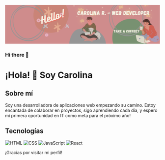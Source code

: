 ![Banner](https://github.com/Carol-88/Carol-88/blob/main/banner.png)

### Hi there 👋

# ¡Hola! 👋 Soy Carolina 


## Sobre mí
Soy una desarrolladora de aplicaciones web empezando su camino. Estoy encantada de colaborar en proyectos, sigo aprendiendo cada día, y espero mi primera oportunidad en IT como meta para el próximo año!

## Tecnologías


<img src="https://cdn.icon-icons.com/icons2/2107/PNG/512/file_type_html_icon_130541.png" alt="HTML" width="80" height="80"> <img src="https://github.com/Carol-88/Carol-88/assets/114145394/66d89c32-f4a5-41a3-b677-49b486b6df3f" alt="CSS" width="80" height="80"> <img src="https://ayudawp.com/wp-content/uploads/2017/01/javascript-logo-escudo.png" alt="JavaScript" width="100" height="80"> <img src="https://upload.wikimedia.org/wikipedia/commons/thumb/4/47/React.svg/375px-React.svg.png" alt="React" width="80" height="80">


¡Gracias por visitar mi perfil!
